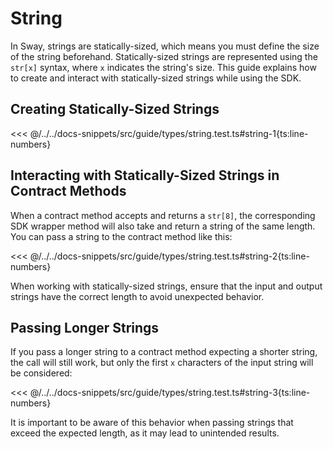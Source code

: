 # String

In Sway, strings are statically-sized, which means you must define the size of the string beforehand. Statically-sized strings are represented using the `str[x]` syntax, where `x` indicates the string's size.
This guide explains how to create and interact with statically-sized strings while using the SDK.

## Creating Statically-Sized Strings

<<< @/../../docs-snippets/src/guide/types/string.test.ts#string-1{ts:line-numbers}

## Interacting with Statically-Sized Strings in Contract Methods

When a contract method accepts and returns a `str[8]`, the corresponding SDK wrapper method will also take and return a string of the same length. You can pass a string to the contract method like this:

<<< @/../../docs-snippets/src/guide/types/string.test.ts#string-2{ts:line-numbers}

When working with statically-sized strings, ensure that the input and output strings have the correct length to avoid unexpected behavior.

## Passing Longer Strings

If you pass a longer string to a contract method expecting a shorter string, the call will still work, but only the first `x` characters of the input string will be considered:

<<< @/../../docs-snippets/src/guide/types/string.test.ts#string-3{ts:line-numbers}

It is important to be aware of this behavior when passing strings that exceed the expected length, as it may lead to unintended results.
